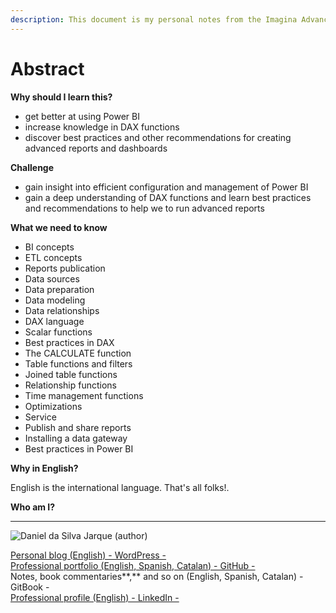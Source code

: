 ```yaml
---
description: This document is my personal notes from the Imagina Advanced Power BI course.
---
```


# Abstract

**Why should I learn this?**

* get better at using Power BI
* increase knowledge in DAX functions
* discover best practices and other recommendations for creating advanced reports and dashboards

**Challenge**

* gain insight into efficient configuration and management of Power BI
* gain a deep understanding of DAX functions and learn best practices and recommendations to help we to run advanced reports

**What we need to know**

* BI concepts
* ETL concepts
* Reports publication
* Data sources
* Data preparation
* Data modeling
* Data relationships
* DAX language
* Scalar functions
* Best practices in DAX
* The CALCULATE function
* Table functions and filters
* Joined table functions
* Relationship functions
* Time management functions
* Optimizations
* Service
* Publish and share reports
* Installing a data gateway
* Best practices in Power BI

**Why in English?**

English is the international language. That's all folks!.

**Who am I?**

****

![Daniel da Silva Jarque (author)](https://i.imgur.com/2i0LPvN.png)

[Personal blog (English) - WordPress -](https://gwst.eu)\
[Professional portfolio (English, Spanish, Catalan) - GitHub -](https://github.com/ddasilva64)\
Notes, book commentaries**,** and so on (English, Spanish, Catalan) - GitBook -\
[Professional profile (English) - LinkedIn -](https://linkedin.com/in/daniel-da-silva-jarque-863705206)
